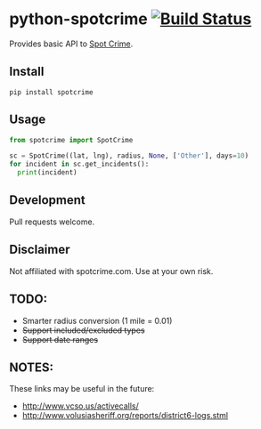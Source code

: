 python-spotcrime [![Build Status](https://travis-ci.org/jcconnell/python-spotcrime.svg?branch=master)](https://travis-ci.org/jcconnell/python-spotcrime)
==============================================================================================================================================================================================

Provides basic API to [Spot Crime](https://spotcrime.com/).

## Install

`pip install spotcrime`

## Usage

```python
from spotcrime import SpotCrime

sc = SpotCrime((lat, lng), radius, None, ['Other'], days=10)
for incident in sc.get_incidents():
  print(incident)
```

## Development

Pull requests welcome.

## Disclaimer

Not affiliated with spotcrime.com. Use at your own risk.

## TODO:
- Smarter radius conversion (1 mile = 0.01)
- ~~Support included/excluded types~~
- ~~Support date ranges~~

## NOTES:

These links may be useful in the future:
- http://www.vcso.us/activecalls/
- http://www.volusiasheriff.org/reports/district6-logs.stml
